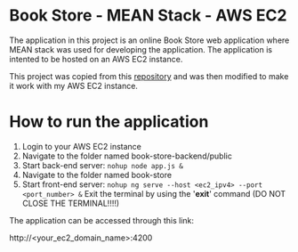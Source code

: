 # Book Store - MEAN Stack - AWS EC2
The application in this project is an online Book Store web application where MEAN stack was used for developing the application. The application is intented to be hosted on an AWS EC2 instance.

This project was copied from this [repository](https://github.com/datphan126/CS242_MEAN_fullstack) and was then modified to make it work with my AWS EC2 instance.

# How to run the application
1) Login to your AWS EC2 instance
2) Navigate to the folder named book-store-backend/public
3) Start back-end server: `nohup node app.js &`
4) Navigate to the folder named book-store
5) Start front-end server:
`nohup ng serve --host <ec2_ipv4> --port <port_number> &`
Exit the terminal by using the '**exit**' command (DO NOT CLOSE THE TERMINAL!!!!)

The application can be accessed through this link:

http://<your_ec2_domain_name>:4200
